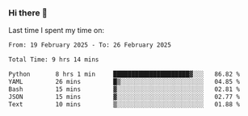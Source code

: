 ### Hi there 👋

<!--
**Grav1tum/Grav1tum** is a ✨ _special_ ✨ repository because its `README.md` (this file) appears on your GitHub profile.

Here are some ideas to get you started:

- 🔭 I’m currently working on ...
- 🌱 I’m currently learning ...
- 👯 I’m looking to collaborate on ...
- 🤔 I’m looking for help with ...
- 💬 Ask me about ...
- 📫 How to reach me: ...
- 😄 Pronouns: ...
- ⚡ Fun fact: ...
-->
Last time I spent my time on:
<!--START_SECTION:waka-->

```txt
From: 19 February 2025 - To: 26 February 2025

Total Time: 9 hrs 14 mins

Python       8 hrs 1 min     █████████████████████▓░░░   86.82 %
YAML         26 mins         █▒░░░░░░░░░░░░░░░░░░░░░░░   04.85 %
Bash         15 mins         ▓░░░░░░░░░░░░░░░░░░░░░░░░   02.81 %
JSON         15 mins         ▓░░░░░░░░░░░░░░░░░░░░░░░░   02.77 %
Text         10 mins         ▒░░░░░░░░░░░░░░░░░░░░░░░░   01.88 %
```

<!--END_SECTION:waka-->
